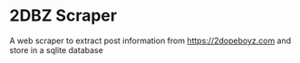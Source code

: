 # 2DBZ Scraper

A web scraper to extract post information from https://2dopeboyz.com and store in a sqlite database
